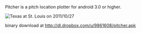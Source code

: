 Pitcher is a pitch location plotter for android 3.0 or higher.

![Texas at St. Louis on 2011/10/27](http://i.imgur.com/8KlGZl.png)

binary download at http://dl.dropbox.com/u/9861608/pitcher.apk